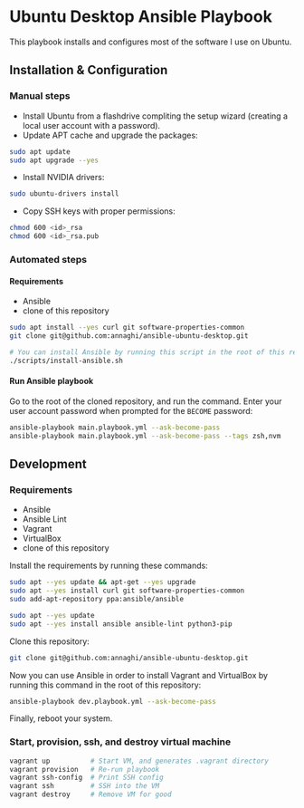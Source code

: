 # Ubuntu Desktop Ansible Playbook

This playbook installs and configures most of the software I use on Ubuntu.

## Installation & Configuration

### Manual steps

- Install Ubuntu from a flashdrive compliting the setup wizard (creating a local user account with a password).
- Update APT cache and upgrade the packages:

```sh
sudo apt update
sudo apt upgrade --yes
```

- Install NVIDIA drivers:

```sh
sudo ubuntu-drivers install
```

- Copy SSH keys with proper permissions:

```sh
chmod 600 <id>_rsa
chmod 600 <id>_rsa.pub
```

### Automated steps

#### Requirements

- Ansible
- clone of this repository

```sh
sudo apt install --yes curl git software-properties-common
git clone git@github.com:annaghi/ansible-ubuntu-desktop.git

# You can install Ansible by running this script in the root of this repository:
./scripts/install-ansible.sh
```

#### Run Ansible playbook

Go to the root of the cloned repository, and run the command. Enter your user account password when prompted for the `BECOME` password:

```sh
ansible-playbook main.playbook.yml --ask-become-pass
ansible-playbook main.playbook.yml --ask-become-pass --tags zsh,nvm
```

## Development

### Requirements

- Ansible
- Ansible Lint
- Vagrant
- VirtualBox
- clone of this repository

Install the requirements by running these commands:

```sh
sudo apt --yes update && apt-get --yes upgrade
sudo apt --yes install curl git software-properties-common
sudo add-apt-repository ppa:ansible/ansible

sudo apt --yes update
sudo apt --yes install ansible ansible-lint python3-pip
```

Clone this repository:

```sh
git clone git@github.com:annaghi/ansible-ubuntu-desktop.git
```

Now you can use Ansible in order to install Vagrant and VirtualBox
by running this command in the root of this repository:

```sh
ansible-playbook dev.playbook.yml --ask-become-pass
```

Finally, reboot your system.

### Start, provision, ssh, and destroy virtual machine

```sh
vagrant up          # Start VM, and generates .vagrant directory
vagrant provision   # Re-run playbook
vagrant ssh-config  # Print SSH config
vagrant ssh         # SSH into the VM
vagrant destroy     # Remove VM for good
```
